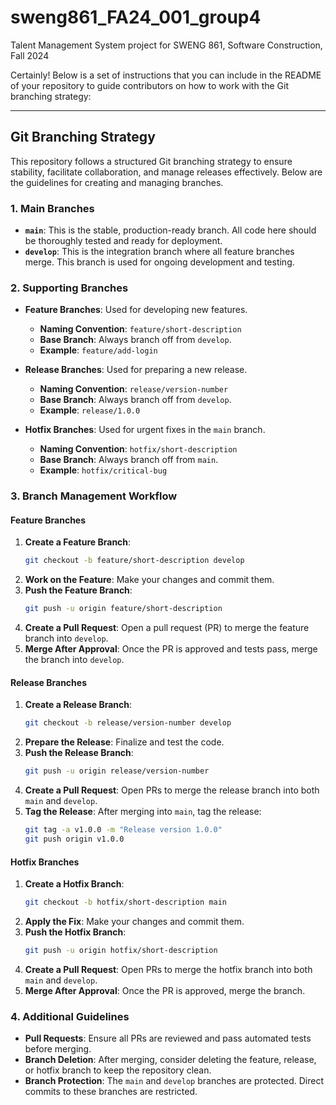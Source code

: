 # sweng861_FA24_001_group4
Talent Management System project for SWENG 861, Software Construction, Fall 2024

Certainly! Below is a set of instructions that you can include in the README of your repository to guide contributors on how to work with the Git branching strategy:

---

## Git Branching Strategy

This repository follows a structured Git branching strategy to ensure stability, facilitate collaboration, and manage releases effectively. Below are the guidelines for creating and managing branches.

### 1. Main Branches

- **`main`**: This is the stable, production-ready branch. All code here should be thoroughly tested and ready for deployment.
- **`develop`**: This is the integration branch where all feature branches merge. This branch is used for ongoing development and testing.

### 2. Supporting Branches

- **Feature Branches**: Used for developing new features.
  - **Naming Convention**: `feature/short-description`
  - **Base Branch**: Always branch off from `develop`.
  - **Example**: `feature/add-login`

- **Release Branches**: Used for preparing a new release.
  - **Naming Convention**: `release/version-number`
  - **Base Branch**: Always branch off from `develop`.
  - **Example**: `release/1.0.0`

- **Hotfix Branches**: Used for urgent fixes in the `main` branch.
  - **Naming Convention**: `hotfix/short-description`
  - **Base Branch**: Always branch off from `main`.
  - **Example**: `hotfix/critical-bug`

### 3. Branch Management Workflow

#### Feature Branches
1. **Create a Feature Branch**:
   ```bash
   git checkout -b feature/short-description develop
   ```
2. **Work on the Feature**: Make your changes and commit them.
3. **Push the Feature Branch**:
   ```bash
   git push -u origin feature/short-description
   ```
4. **Create a Pull Request**: Open a pull request (PR) to merge the feature branch into `develop`.
5. **Merge After Approval**: Once the PR is approved and tests pass, merge the branch into `develop`.

#### Release Branches
1. **Create a Release Branch**:
   ```bash
   git checkout -b release/version-number develop
   ```
2. **Prepare the Release**: Finalize and test the code.
3. **Push the Release Branch**:
   ```bash
   git push -u origin release/version-number
   ```
4. **Create a Pull Request**: Open PRs to merge the release branch into both `main` and `develop`.
5. **Tag the Release**: After merging into `main`, tag the release:
   ```bash
   git tag -a v1.0.0 -m "Release version 1.0.0"
   git push origin v1.0.0
   ```

#### Hotfix Branches
1. **Create a Hotfix Branch**:
   ```bash
   git checkout -b hotfix/short-description main
   ```
2. **Apply the Fix**: Make your changes and commit them.
3. **Push the Hotfix Branch**:
   ```bash
   git push -u origin hotfix/short-description
   ```
4. **Create a Pull Request**: Open PRs to merge the hotfix branch into both `main` and `develop`.
5. **Merge After Approval**: Once the PR is approved, merge the branch.

### 4. Additional Guidelines

- **Pull Requests**: Ensure all PRs are reviewed and pass automated tests before merging.
- **Branch Deletion**: After merging, consider deleting the feature, release, or hotfix branch to keep the repository clean.
- **Branch Protection**: The `main` and `develop` branches are protected. Direct commits to these branches are restricted.
